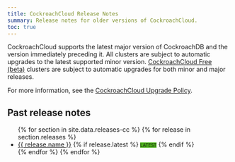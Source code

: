 ```yaml
---
title: CockroachCloud Release Notes
summary: Release notes for older versions of CockroachCloud.
toc: true
---
```


CockroachCloud supports the latest major version of CockroachDB and the version immediately preceding it. All clusters are subject to automatic upgrades to the latest supported minor version. [CockroachCloud Free (beta)](../cockroachcloud/quickstart.html) clusters are subject to automatic upgrades for both minor and major releases.

For more information, see the [CockroachCloud Upgrade Policy](../cockroachcloud/upgrade-policy.html).

## Past release notes 

<ul>
  {% for section in site.data.releases-cc %}
    {% for release in section.releases %}
      <li>
        <a href="{{ release.link }}.html">{{ release.name }}</a>
        {% if release.latest %}
            <span class="badge" style="background-color: #4eb21d; font-size: 10px; text-transform: uppercase; vertical-align: middle">Latest</span>
        {% endif %}
      </li>
    {% endfor %}
  {% endfor %}
</ul>